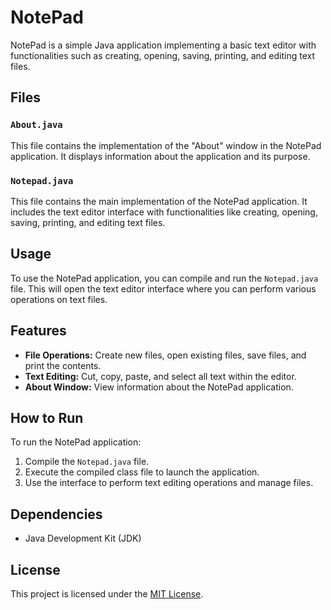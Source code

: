# NotePad

NotePad is a simple Java application implementing a basic text editor with functionalities such as creating, opening, saving, printing, and editing text files.

## Files

### `About.java`

This file contains the implementation of the "About" window in the NotePad application. It displays information about the application and its purpose.

### `Notepad.java`

This file contains the main implementation of the NotePad application. It includes the text editor interface with functionalities like creating, opening, saving, printing, and editing text files.

## Usage

To use the NotePad application, you can compile and run the `Notepad.java` file. This will open the text editor interface where you can perform various operations on text files.

## Features

- **File Operations:** Create new files, open existing files, save files, and print the contents.
- **Text Editing:** Cut, copy, paste, and select all text within the editor.
- **About Window:** View information about the NotePad application.

## How to Run

To run the NotePad application:

1. Compile the `Notepad.java` file.
2. Execute the compiled class file to launch the application.
3. Use the interface to perform text editing operations and manage files.

## Dependencies

- Java Development Kit (JDK)

## License

This project is licensed under the [MIT License](LICENSE).

